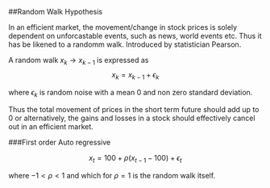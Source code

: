 ##Random Walk Hypothesis

In an efficient market, the movement/change in stock prices is solely dependent on unforcastable events, such as news, world events etc. Thus it has be likened to a randomm walk. Introduced by statistician Pearson.

A random walk $x_k \rightarrow x_{k-1}$ is expressed as
$$ x_k = x_{k-1} + \epsilon_k $$

where $\epsilon_k$ is random noise with a mean $0$ and non zero standard deviation.

Thus the total movement of prices in the short term future should add up to $0$ or alternatively, the gains and losses in a stock should effectively cancel out in an efficient market.

###First order Auto regressive

$$x_t = 100 + \rho (x_{t-1} - 100) + \epsilon_t$$

where $-1<\rho<1$ and which for $\rho = 1$ is the random walk itself.